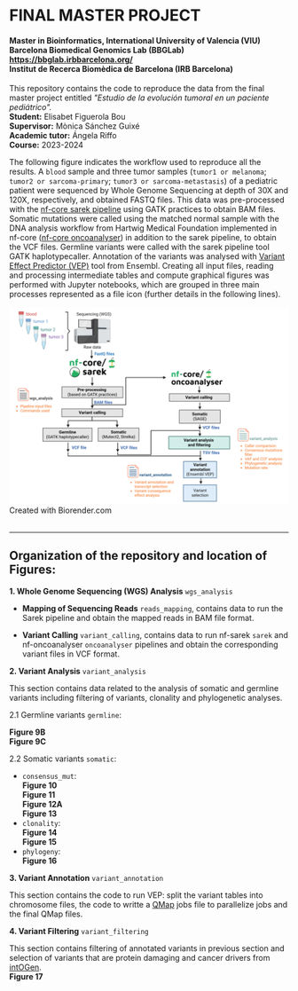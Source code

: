 # FINAL MASTER PROJECT
#### Master in Bioinformatics, International University of Valencia (VIU) <br>Barcelona Biomedical Genomics Lab (BBGLab) https://bbglab.irbbarcelona.org/ <br>Institut de Recerca Biomèdica de Barcelona (IRB Barcelona)

This repository contains the code to reproduce the data from the final master project entitled *"Estudio de la evolución tumoral en un paciente pediátrico".* <br> **Student:**     Elisabet Figuerola Bou <br>**Supervisor:**     Mònica Sánchez Guixé <br>**Academic tutor:** Ángela Riffo<br>**Course:**     2023-2024


The following figure indicates the workflow used to reproduce all the results. 
A `blood` sample and three tumor samples (`tumor1 or melanoma`; `tumor2 or sarcoma-primary`; `tumor3 or sarcoma-metastasis`) of a pediatric patient were sequenced by Whole Genome Sequencing at depth of 30X and 120X, respectively, and obtained FASTQ files. This data was pre-processed with the [nf-core sarek pipeline](https://github.com/nf-core/sarek) using GATK practices to obtain BAM files. Somatic mutations were called using the matched normal sample with the DNA analysis workflow from Hartwig Medical Foundation implemented in nf-core ([nf-core oncoanalyser](https://github.com/nf-core/oncoanalyser)) in addition to the sarek pipeline, to obtain the VCF files. Germline variants were called with the sarek pipeline tool GATK haplotypecaller. Annotation of the variants was analysed with [Variant Effect Predictor (VEP)](https://github.com/Ensembl/ensembl-vep) tool from Ensembl. Creating all input files, reading and processing intermediate tables and compute graphical figures was performed with Jupyter notebooks, which are grouped in three main processes represented as a file icon (further details in the following lines). <br>
<br>
![IMAGE](https://github.com/efigb/master/blob/main/Github_Bioinfo_Workflow.png?raw=true) <br>
Created with Biorender.com
<br>
<br>

***
## Organization of the repository and location of Figures:

**1. Whole Genome Sequencing (WGS) Analysis** `wgs_analysis`

- **Mapping of Sequencing Reads** `reads_mapping`, contains data to run the Sarek pipeline and obtain the mapped reads in BAM file format.

- **Variant Calling** `variant_calling`, contains data to run nf-sarek `sarek` and nf-oncoanalyser `oncoanalyser` pipelines and obtain the corresponding variant files in VCF format.

**2. Variant Analysis** `variant_analysis`

 This section contains data related to the analysis of somatic and germline variants including filtering of variants, clonality and phylogenetic analyses. 

 2.1 Germline variants `germline`:<br>
 
  **Figure 9B**<br>
  **Figure 9C**<br>
   
 2.2 Somatic variants `somatic`:<br>
 - `consensus_mut`: <br>
  **Figure 10** <br>
  **Figure 11** <br>
  **Figure 12A** <br>
  **Figure 13**<br>
 - `clonality`:<br>
  **Figure 14** <br>
  **Figure 15** <br>
 - `phylogeny`:<br>
  **Figure 16** <br>
 
**3. Variant Annotation** `variant_annotation`

 This section contains the code to run VEP: split the variant tables into chromosome files, the code to writte a [QMap](https://github.com/bbglab/qmap) jobs file to parallelize jobs and the final QMap files.
 
**4. Variant Filtering** `variant_filtering`

 This section contains filtering of annotated variants in previous section and selection of variants that are protein damaging and cancer drivers from [intOGen](https://www.intogen.org/about). <br>
  **Figure 17**
